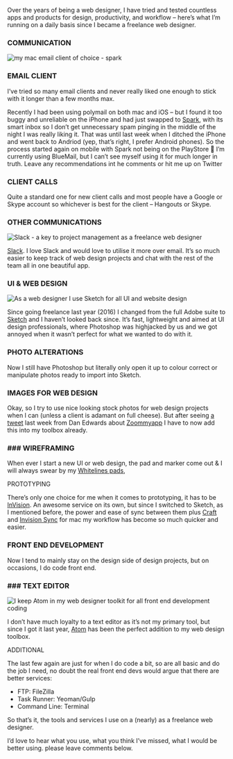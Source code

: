 Over the years of being a web designer, I have tried and tested countless apps and products for design, productivity, and workflow – here’s what I’m running on a daily basis since I became a freelance web designer.

### COMMUNICATION

![my mac email client of choice - spark](https://jrutlanddesign.co.uk/blog/wp-content/uploads/2017/03/p7vRyN3E.png)

### EMAIL CLIENT

I’ve tried so many email clients and never really liked one enough to stick with it longer than a few months max.

Recently I had been using polymail on both mac and iOS – but I found it too buggy and unreliable on the iPhone and had just swapped to [Spark](https://sparkmailapp.com/), with its smart inbox so I don’t get unnecessary spam pinging in the middle of the night I was really liking it. That was until last week when I ditched the iPhone and went back to Andriod (yep, that’s right, I prefer Android phones). So the process started again on mobile with Spark not being on the PlayStore 🙁 I’m currently using BlueMail, but I can’t see myself using it for much longer in truth. Leave any recommendations int he comments or hit me up on Twitter

### CLIENT CALLS

Quite a standard one for new client calls and most people have a Google or Skype account so whichever is best for the client – Hangouts or Skype.

### OTHER COMMUNICATIONS

![Slack - a key to project management as a freelance web designer](https://jrutlanddesign.co.uk/blog/wp-content/uploads/2017/03/unnamed.png)

[Slack](https://slack.com/). I love Slack and would love to utilise it more over email. It’s so much easier to keep track of web design projects and chat with the rest of the team all in one beautiful app.

### UI & WEB DESIGN

![As a web designer I use Sketch for all UI and website design](https://jrutlanddesign.co.uk/blog/wp-content/uploads/2017/03/c07jH7QS.jpg)

Since going freelance last year (2016) I changed from the full Adobe suite to [Sketch](https://www.sketchapp.com/) and I haven’t looked back since. It’s fast, lightweight and aimed at UI design professionals, where Photoshop was highjacked by us and we got annoyed when it wasn’t perfect for what we wanted to do with it.

### PHOTO ALTERATIONS

Now I still have Photoshop but literally only open it up to colour correct or manipulate photos ready to import into Sketch.

### IMAGES FOR WEB DESIGN

Okay, so I try to use nice looking stock photos for web design projects when I can (unless a client is adamant on full cheese). But after seeing [a tweet](https://twitter.com/de/status/839805677237317632) last week from Dan Edwards about [Zoommyapp](http://zoommyapp.com/) I have to now add this into my toolbox already.

### ### WIREFRAMING

When ever I start a new UI or web design, the pad and marker come out & I will always swear by my [Whitelines pads](http://whitelines.se/products/category/black-ocean/?item=wl223),

PROTOTYPING

There’s only one choice for me when it comes to prototyping, it has to be [InVision](https://www.invisionapp.com/). An awesome service on its own, but since I switched to Sketch, as I mentioned before, the power and ease of sync between them plus [Craft](https://www.invisionapp.com/craft) and [Invision Sync](http://blog.invisionapp.com/invision-sync/) for mac my workflow has become so much quicker and easier.

### FRONT END DEVELOPMENT

Now I tend to mainly stay on the design side of design projects, but on occasions, I do code front end.

### ### TEXT EDITOR

![I keep Atom in my web designer toolkit for all front end development coding](https://jrutlanddesign.co.uk/blog/wp-content/uploads/2017/03/download-1.jpeg)

I don’t have much loyalty to a text editor as it’s not my primary tool, but since I got it last year, [Atom](https://atom.io/) has been the perfect addition to my web design toolbox.

ADDITIONAL

The last few again are just for when I do code a bit, so are all basic and do the job I need, no doubt the real front end devs would argue that there are better services:

- FTP: FileZilla
- Task Runner: Yeoman/Gulp
- Command Line: Terminal
 
So that’s it, the tools and services I use on a (nearly) as a freelance web designer.

I’d love to hear what you use, what you think I’ve missed, what I would be better using. please leave comments below.